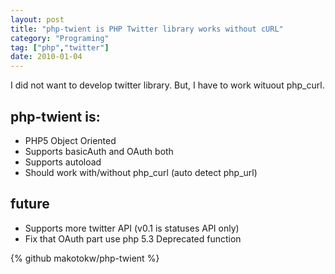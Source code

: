 ```yaml
---
layout: post
title: "php-twient is PHP Twitter library works without cURL"
category: "Programing"
tag: ["php","twitter"]
date: 2010-01-04
---
```


I did not want to develop twitter library. But, I have to work wituout php_curl.

## php-twient is:

 * PHP5 Object Oriented
 * Supports basicAuth and OAuth both
 * Supports autoload
 *  Should work with/without php_curl (auto detect php_url)

## future

 * Supports more twitter API (v0.1 is statuses API only)
 * Fix that OAuth part use php 5.3 Deprecated function

{% github makotokw/php-twient %}
